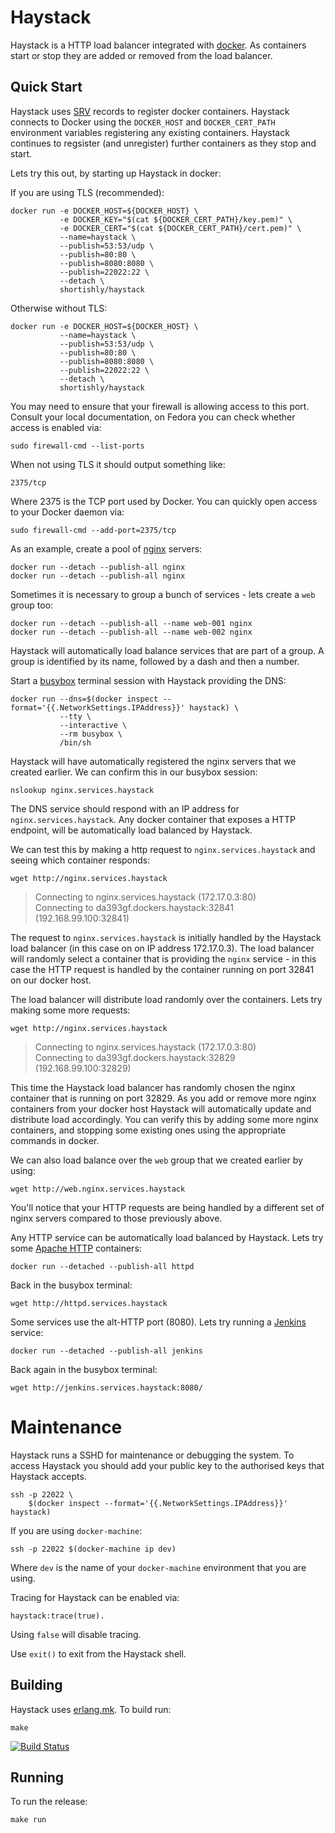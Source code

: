 # Haystack

Haystack is a HTTP load balancer integrated with
[docker](https://www.docker.com). As containers start or stop they
are added or removed from the load balancer.

## Quick Start

Haystack uses [SRV](https://en.wikipedia.org/wiki/SRV_record) records
to register docker containers. Haystack connects to Docker using the
`DOCKER_HOST` and `DOCKER_CERT_PATH` environment variables registering
any existing containers. Haystack continues to regsister (and
unregister) further containers as they stop and start.


Lets try this out, by starting up Haystack in docker:

If you are using TLS (recommended):

```shell
docker run -e DOCKER_HOST=${DOCKER_HOST} \
           -e DOCKER_KEY="$(cat ${DOCKER_CERT_PATH}/key.pem)" \
           -e DOCKER_CERT="$(cat ${DOCKER_CERT_PATH}/cert.pem)" \
           --name=haystack \
           --publish=53:53/udp \
           --publish=80:80 \
           --publish=8080:8080 \
           --publish=22022:22 \
           --detach \
           shortishly/haystack
```

Otherwise without TLS:

```shell
docker run -e DOCKER_HOST=${DOCKER_HOST} \
           --name=haystack \
           --publish=53:53/udp \
           --publish=80:80 \
           --publish=8080:8080 \
           --publish=22022:22 \
           --detach \
           shortishly/haystack
```

You may need to ensure that your firewall is allowing access to this
port. Consult your local documentation, on Fedora you can check
whether access is enabled via:

```shell
sudo firewall-cmd --list-ports
```

When not using TLS it should output something like:

```shell
2375/tcp
```

Where 2375 is the TCP port used by Docker. You can quickly open access
to your Docker daemon via:

```shell
sudo firewall-cmd --add-port=2375/tcp
```

As an example, create a pool of [nginx](https://www.nginx.com) servers:

```shell
docker run --detach --publish-all nginx
docker run --detach --publish-all nginx
```

Sometimes it is necessary to group a bunch of services - lets create a
`web` group too:

```shell
docker run --detach --publish-all --name web-001 nginx
docker run --detach --publish-all --name web-002 nginx
```

Haystack will automatically load balance services that are part of a
group. A group is identified by its name, followed by a dash and then
a number.

Start a [busybox](https://www.busybox.net) terminal session with
Haystack providing the DNS:

```shell
docker run --dns=$(docker inspect --format='{{.NetworkSettings.IPAddress}}' haystack) \
           --tty \
           --interactive \
           --rm busybox \
           /bin/sh
```

Haystack will have automatically registered the nginx servers that we
created earlier. We can confirm this in our busybox session:

```shell
nslookup nginx.services.haystack
```

The DNS service should respond with an IP address for
`nginx.services.haystack`. Any docker container that exposes a HTTP
endpoint, will be automatically load balanced by Haystack.

We can test this by making a http request to `nginx.services.haystack`
and seeing which container responds:

```shell
wget http://nginx.services.haystack
```

> Connecting to nginx.services.haystack (172.17.0.3:80)<br />
> Connecting to da393gf.dockers.haystack:32841 (192.168.99.100:32841)

The request to `nginx.services.haystack` is initially handled by the
Haystack load balancer (in this case on on IP address 172.17.0.3). The
load balancer will randomly select a container that is providing the
`nginx` service - in this case the HTTP request is handled by the
container running on port 32841 on our docker host.

The load balancer will distribute load randomly over the
containers. Lets try making some more requests:

```shell
wget http://nginx.services.haystack
```

> Connecting to nginx.services.haystack (172.17.0.3:80)<br />
> Connecting to da393gf.dockers.haystack:32829 (192.168.99.100:32829)

This time the Haystack load balancer has randomly chosen the nginx
container that is running on port 32829. As you add or remove more
nginx containers from your docker host Haystack will automatically
update and distribute load accordingly. You can verify this by adding
some more nginx containers, and stopping some existing ones using the
appropriate commands in docker.

We can also load balance over the `web` group that we created earlier
by using:

```shell
wget http://web.nginx.services.haystack
```

You'll notice that your HTTP requests are being handled by a different
set of nginx servers compared to those previously above.

Any HTTP service can be automatically load balanced by Haystack. Lets
try some [Apache HTTP](https://hub.docker.com/_/httpd/) containers:

```shell
docker run --detached --publish-all httpd
```

Back in the busybox terminal:

```shell
wget http://httpd.services.haystack
```

Some services use the alt-HTTP port (8080). Lets try running a
[Jenkins](https://hub.docker.com/_/jenkins/) service:

```shell
docker run --detached --publish-all jenkins
```

Back again in the busybox terminal:

```shell
wget http://jenkins.services.haystack:8080/
```

# Maintenance

Haystack runs a SSHD for maintenance or debugging the system. To
access Haystack you should add your public key to the authorised keys
that Haystack accepts.

```shell
ssh -p 22022 \
    $(docker inspect --format='{{.NetworkSettings.IPAddress}}' haystack)
```

If you are using `docker-machine`:

```shell
ssh -p 22022 $(docker-machine ip dev)
```

Where `dev` is the name of your `docker-machine` environment that you
are using.


Tracing for Haystack can be enabled via:
```shell
haystack:trace(true).
```

Using `false` will disable tracing.

Use `exit()` to exit from the Haystack shell.


## Building

Haystack uses [erlang.mk](https://github.com/ninenines/erlang.mk). To build run:

```
make
```

[![Build Status](https://travis-ci.org/shortishly/haystack.svg)](https://travis-ci.org/shortishly/haystack)

## Running

To run the release:

```
make run
```
